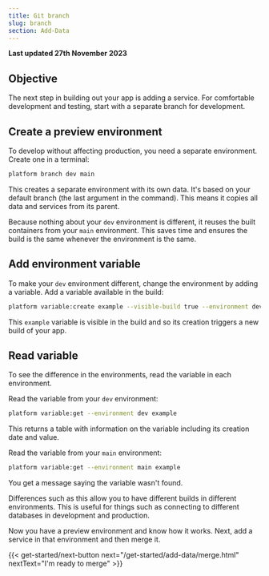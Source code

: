 ```yaml
---
title: Git branch
slug: branch
section: Add-Data
---
```


**Last updated 27th November 2023**



## Objective  

The next step in building out your app is adding a service.
For comfortable development and testing, start with a separate branch for development.

## Create a preview environment

To develop without affecting production, you need a separate environment.
Create one in a terminal:

```bash
platform branch dev main
```

This creates a separate environment with its own data.
It's based on your default branch (the last argument in the command).
This means it copies all data and services from its parent.

Because nothing about your `dev` environment is different,
it reuses the built containers from your `main` environment.
This saves time and ensures the build is the same whenever the environment is the same.

## Add environment variable

To make your `dev` environment different, change the environment by adding a variable.
Add a variable available in the build:

```bash
platform variable:create example --visible-build true --environment dev --value "This is a variable"
```

This `example` variable is visible in the build and so its creation triggers a new build of your app.

## Read variable

To see the difference in the environments, read the variable in each environment.

Read the variable from your `dev` environment:

```bash
platform variable:get --environment dev example
```

This returns a table with information on the variable including its creation date and value.

Read the variable from your `main` environment:

```bash
platform variable:get --environment main example
```

You get a message saying the variable wasn't found.

Differences such as this allow you to have different builds in different environments.
This is useful for things such as connecting to different databases in development and production.

Now you have a preview environment and know how it works.
Next, add a service in that environment and then merge it.

{{< get-started/next-button next="/get-started/add-data/merge.html" nextText="I'm ready to merge" >}}
